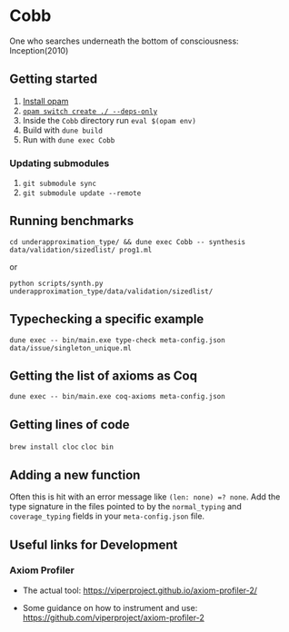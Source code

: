 # Cobb

One who searches underneath the bottom of consciousness: Inception(2010)

## Getting started

1. [Install opam](https://opam.ocaml.org/doc/Install.html)
2. [`opam switch create ./ --deps-only`](https://opam.ocamXl.org/blog/opam-local-switches/#A-reminder-about-switches)
3. Inside the `Cobb` directory run `eval $(opam env)`
4. Build with `dune build`
5. Run with `dune exec Cobb`

### Updating submodules

1. `git submodule sync`
2. `git submodule update --remote`

## Running benchmarks

`cd underapproximation_type/ && dune exec Cobb -- synthesis data/validation/sizedlist/ prog1.ml`

or

`python scripts/synth.py underapproximation_type/data/validation/sizedlist/`

## Typechecking a specific example

`dune exec -- bin/main.exe type-check meta-config.json data/issue/singleton_unique.ml`

## Getting the list of axioms as Coq

`dune exec -- bin/main.exe coq-axioms meta-config.json`

## Getting lines of code

`brew install cloc`
`cloc bin`

## Adding a new function

Often this is hit with an error message like `(len: none) =? none`. Add the type
signature in the files pointed to by the `normal_typing` and `coverage_typing`
fields in your `meta-config.json` file.

## Useful links for Development

### Axiom Profiler

- The actual tool:
<https://viperproject.github.io/axiom-profiler-2/>

- Some guidance on how to instrument and use:
<https://github.com/viperproject/axiom-profiler-2>
